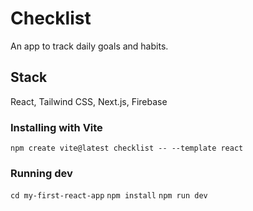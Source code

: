 # Checklist 

An app to track daily goals and habits. 

## Stack

React, Tailwind CSS, Next.js, Firebase


### Installing with Vite

`npm create vite@latest checklist -- --template react`

### Running dev

`cd my-first-react-app`
`npm install`
`npm run dev`